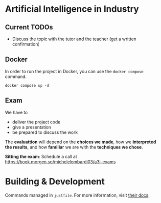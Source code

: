 # Artificial Intelligence in Industry

## Current TODOs
- Discuss the topic with the tutor and the teacher (get a written confirmation)

## Docker
In order to run the project in Docker, you can use the `docker compose` command.
```shell
docker compose up -d
```

## Exam
We have to
- deliver the project code
- give a presentation
- be prepared to discuss the work

The **evaluattion** will depend on the **choices we made**, how we **interpreted the results**, and how **familiar** we are with the **techniques we chose**.

**Sitting the exam**: Schedule a call at https://book.morgen.so/michelelombardi03/a3i-exams

# Building & Development
Commands managed in `justfile`. For more information, visit [their docs](https://just.systems/man/en/introduction.html).
